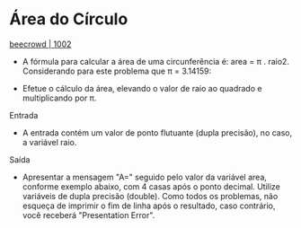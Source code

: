 # Área do Círculo
[beecrowd | 1002](https://judge.beecrowd.com/pt/problems/view/1002)

- A fórmula para calcular a área de uma circunferência é: area = π . raio2. Considerando para este problema que π = 3.14159:

- Efetue o cálculo da área, elevando o valor de raio ao quadrado e multiplicando por π.

Entrada
- A entrada contém um valor de ponto flutuante (dupla precisão), no caso, a variável raio.

Saída
- Apresentar a mensagem "A=" seguido pelo valor da variável area, conforme exemplo abaixo, com 4 casas após o ponto decimal. Utilize variáveis de dupla precisão (double). Como todos os problemas, não esqueça de imprimir o fim de linha após o resultado, caso contrário, você receberá "Presentation Error".